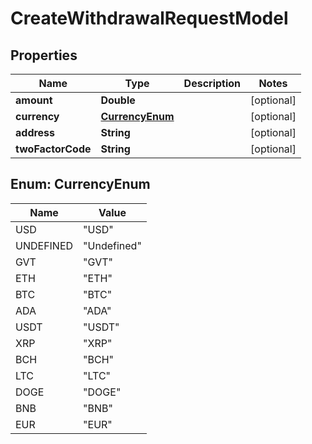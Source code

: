 
# CreateWithdrawalRequestModel

## Properties
Name | Type | Description | Notes
------------ | ------------- | ------------- | -------------
**amount** | **Double** |  |  [optional]
**currency** | [**CurrencyEnum**](#CurrencyEnum) |  |  [optional]
**address** | **String** |  |  [optional]
**twoFactorCode** | **String** |  |  [optional]


<a name="CurrencyEnum"></a>
## Enum: CurrencyEnum
Name | Value
---- | -----
USD | &quot;USD&quot;
UNDEFINED | &quot;Undefined&quot;
GVT | &quot;GVT&quot;
ETH | &quot;ETH&quot;
BTC | &quot;BTC&quot;
ADA | &quot;ADA&quot;
USDT | &quot;USDT&quot;
XRP | &quot;XRP&quot;
BCH | &quot;BCH&quot;
LTC | &quot;LTC&quot;
DOGE | &quot;DOGE&quot;
BNB | &quot;BNB&quot;
EUR | &quot;EUR&quot;



